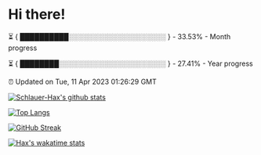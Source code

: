 # Hi there!

⏳ { ██████████░░░░░░░░░░░░░░░░░░░░ } - 33.53% - Month progress

⏳ { ████████░░░░░░░░░░░░░░░░░░░░░░ } - 27.41% - Year progress

⏰ Updated on Tue, 11 Apr 2023 01:26:29 GMT


[![Schlauer-Hax's github stats](https://github-readme-stats.vercel.app/api?username=Schlauer-Hax&show_icons=true&theme=dark&count_private=true)](https://github.com/Schlauer-Hax)


[![Top Langs](https://github-readme-stats.vercel.app/api/top-langs/?username=Schlauer-Hax&layout=compact&theme=dark)](https://github.com/Schlauer-Hax?tab=repositories)

[![GitHub Streak](https://streak-stats.demolab.com?user=Schlauer-Hax&theme=dark)](https://git.io/streak-stats)

[![Hax's wakatime stats](https://github-readme-stats.vercel.app/api/wakatime?username=Hax&theme=dark)](https://wakatime.com/@Hax)

